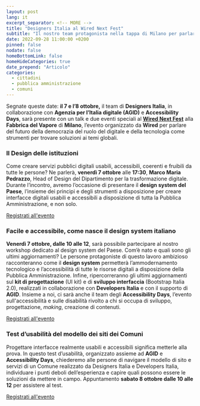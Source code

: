 ```yaml
---
layout: post
lang: it
excerpt_separator: <!-- MORE -->
title: "Designers Italia al Wired Next Fest"
subtitle: "Il nostro team protagonista nella tappa di Milano per parlare di accessibilità e inclusività dei servizi pubblici digitali"
date: 2022-09-28 11:00:00 +0200
pinned: false
nodate: false
homeBottomLink: false
homeHideCategories: true
date_prepend: "Articolo"
categories:
  - cittadini
  - pubblica amministrazione
  - comuni
---
```


<!-- MORE -->
Segnate queste date: **il 7 e l’8 ottobre,** il team di **Designers Italia**, in collaborazione con **Agenzia per l’Italia digitale (AGID)** e **Accessibility Days**, sarà presente con un talk e due eventi speciali al **[Wired Next Fest](https://nextfest2022-milano.wired.it/)** alla **Fabbrica del Vapore** di **Milano**, l’evento organizzato da **Wired** per parlare del futuro della democrazia del ruolo del digitale e della tecnologia come strumenti per trovare soluzioni ai temi globali.

### Il Design delle istituzioni
Come creare servizi pubblici digitali usabili, accessibili, coerenti e fruibili da tutte le persone? Ne parlerà, **venerdì 7 ottobre** alle **17:30**, **Marco Maria Pedrazzo**, Head of Design del Dipartimento per la trasformazione digitale. Durante l’incontro, avremo l’occasione di presentare il **design system del Paese**, l’insieme dei principi e degli strumenti a disposizione per creare interfacce digitali usabili e accessibili a disposizione di tutta la Pubblica Amministrazione, e non solo.

[Registrati all'evento](https://nextfest2022-milano.wired.it/events/il-design-delle-istituzioni-pedrazzo/)


### Facile e accessibile, come nasce il design system italiano
**Venerdì 7 ottobre, dalle 10 alle 12**, sarà possibile partecipare al nostro workshop dedicato al design system del Paese. Com’è nato e quali sono gli ultimi aggiornamenti? Le persone protagoniste di questo lavoro ambizioso racconteranno come il **design system** permetterà l’ammodernamento tecnologico e l’accessibilità di tutte le risorse digitali a disposizione della Pubblica Amministrazione. Infine, ripercorreranno gli ultimi aggiornamenti sul **kit di progettazione** (UI kit) e di **sviluppo interfaccia** (Bootstrap Italia 2.0), realizzati in collaborazione con **Developers Italia** e con il supporto di **AGID**. Insieme a noi, ci sarà anche il team degli **Accessibility Days**, l’evento sull'accessibilità e sulle disabilità rivolto a chi si occupa di sviluppo, progettazione, _making_, creazione di contenuti.

[Registrati all'evento](https://nextfest2022-milano.wired.it/events/facile-e-accessibile-come-nasce-il-design-system-italiano/)


### Test d’usabilità del modello dei siti dei Comuni
Progettare interfacce realmente usabili e accessibili significa metterle alla prova. In questo test d’usabilità, organizzato assieme ad **AGID** e **Accessibility Days**, chiederemo alle persone di navigare il modello di sito e servizi di un Comune realizzato da Designers Italia e Developers Italia, individuare i punti deboli dell’esperienza e capire quali possono essere le soluzioni da mettere in campo. Appuntamento **sabato 8 ottobre dalle 10 alle 12** per assistere al test.

[Registrati all'evento](https://nextfest2022-milano.wired.it/events/prova-la-tua-idea-test-di-accessibilita/)
